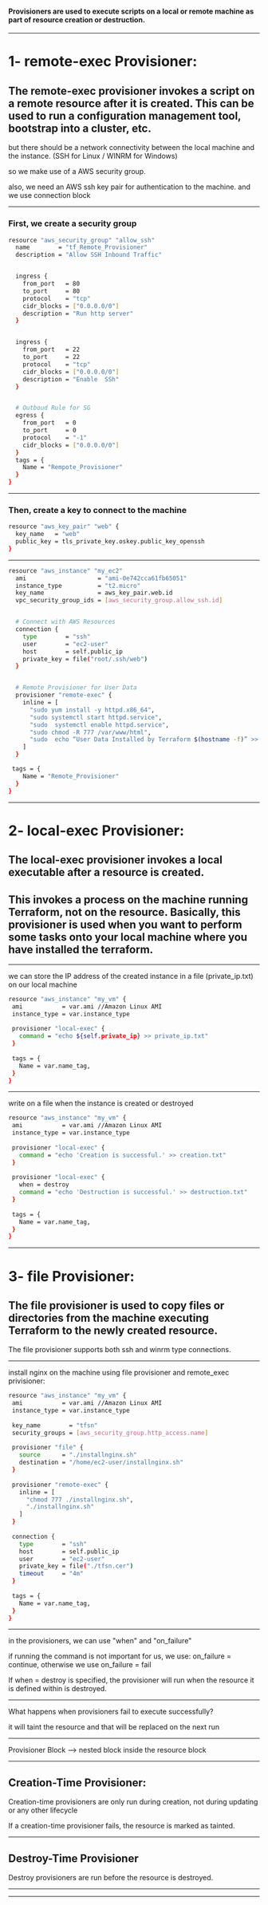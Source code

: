 #### Provisioners are used to execute scripts on a local or remote machine as part of resource creation or destruction.

__________________________________________________________________________________________

# 1- remote-exec Provisioner:

## The remote-exec provisioner invokes a script on a remote resource after it is created. This can be used to run a configuration management tool, bootstrap into a cluster, etc.

but there should be a network connectivity between the local machine and the instance. (SSH for Linux / WINRM for Windows)

so we make use of a AWS security group.

also, we need an AWS ssh key pair for authentication to the machine. and we use connection block







__________________________________________________________________________________________



### First, we create a security group


```bash
resource "aws_security_group" "allow_ssh" 
  name        = "tf_Remote_Provisioner"
  description = "Allow SSH Inbound Traffic"


  ingress {
    from_port   = 80
    to_port     = 80
    protocol    = "tcp"
    cidr_blocks = ["0.0.0.0/0"]
    description = "Run http server"
  }


  ingress {
    from_port   = 22
    to_port     = 22
    protocol    = "tcp"
    cidr_blocks = ["0.0.0.0/0"]
    description = "Enable  SSh"
  }


  # Outboud Rule for SG
  egress {
    from_port   = 0
    to_port     = 0
    protocol    = "-1"
    cidr_blocks = ["0.0.0.0/0"]
  }
  tags = {
    Name = "Rempote_Provisioner"
  }
}
```



__________________________________________________________________________________________



### Then, create a key to connect to the machine


```bash
resource "aws_key_pair" "web" {
  key_name   = "web"
  public_key = tls_private_key.oskey.public_key_openssh
}
```



__________________________________________________________________________________________






```bash
resource "aws_instance" "my_ec2" 
  ami                    = "ami-0e742cca61fb65051"
  instance_type          = "t2.micro"
  key_name               = aws_key_pair.web.id
  vpc_security_group_ids = [aws_security_group.allow_ssh.id]


  # Connect with AWS Resources
  connection {
    type        = "ssh"
    user        = "ec2-user"
    host        = self.public_ip
    private_key = file("root/.ssh/web")
  }


  # Remote Provisioner for User Data
  provisioner "remote-exec" {
    inline = [
      "sudo yum install -y httpd.x86_64",
      "sudo systemctl start httpd.service",
      "sudo  systemctl enable httpd.service",
      "sudo chmod -R 777 /var/www/html",
      "sudo  echo “User Data Installed by Terraform $(hostname -f)” >> /var/www/html/index.html"
    ]
  }

 tags = {
    Name = "Remote_Provisioner"
  }
}
```



__________________________________________________________________________________________




# 2- local-exec Provisioner:

## The local-exec provisioner invokes a local executable after a resource is created.

## This invokes a process on the machine running Terraform, not on the resource. Basically, this provisioner is used when you want to perform some tasks onto your local machine where you have installed the terraform.




__________________________________________________________________________________________




we can store the IP address of the created instance in a file (private_ip.txt) on our local machine

```bash
resource "aws_instance" "my_vm" {
 ami           = var.ami //Amazon Linux AMI
 instance_type = var.instance_type
 
 provisioner "local-exec" {
   command = "echo ${self.private_ip} >> private_ip.txt"
 }
 
 tags = {
   Name = var.name_tag,
 }
}
```



__________________________________________________________________________________________



write on a file when the instance is created or destroyed


```bash
resource "aws_instance" "my_vm" {
 ami           = var.ami //Amazon Linux AMI
 instance_type = var.instance_type
 
 provisioner "local-exec" {
   command = "echo 'Creation is successful.' >> creation.txt"
 }
 
 provisioner "local-exec" {
   when = destroy
   command = "echo 'Destruction is successful.' >> destruction.txt"
 }
 
 tags = {
   Name = var.name_tag,
 }
}
```



__________________________________________________________________________________________



# 3- file Provisioner:

## The file provisioner is used to copy files or directories from the machine executing Terraform to the newly created resource.

The file provisioner supports both ssh and winrm type connections.



__________________________________________________________________________________________




install nginx on the machine using file provisioner and remote_exec privisioner:

```bash
resource "aws_instance" "my_vm" {
 ami           = var.ami //Amazon Linux AMI
 instance_type = var.instance_type
 
 key_name        = "tfsn"
 security_groups = [aws_security_group.http_access.name]
 
 provisioner "file" {
   source      = "./installnginx.sh"
   destination = "/home/ec2-user/installnginx.sh"
 }
 
 provisioner "remote-exec" {
   inline = [
     "chmod 777 ./installnginx.sh",
     "./installnginx.sh"
   ]
 }
 
 connection {
   type        = "ssh"
   host        = self.public_ip
   user        = "ec2-user"
   private_key = file("./tfsn.cer")
   timeout     = "4m"
 }
 
 tags = {
   Name = var.name_tag,
 }
}
```



__________________________________________________________________________________________




in the provisioners, we can use "when" and "on_failure"

if running the command is not important for us, we use: on_failure = continue, otherwise we use on_failure = fail

If when = destroy is specified, the provisioner will run when the resource it is defined within is destroyed.





__________________________________________________________________________________________






What happens when provisioners fail to execute successfully?

it will taint the resource and that will be replaced on the next run







__________________________________________________________________________________________




Provisioner Block --> nested block inside the resource block


__________________________________________________________________________________________



## Creation-Time Provisioner:


Creation-time provisioners are only run during creation, not during updating or any other lifecycle

If a creation-time provisioner fails, the resource is marked as tainted.

__________________________________________________________________________________________


## Destroy-Time Provisioner

Destroy provisioners are run before the resource is destroyed.


__________________________________________________________________________________________



__________________________________________________________________________________________







